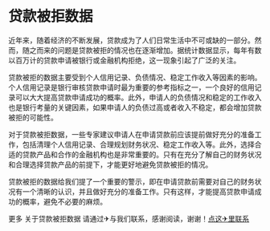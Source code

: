 # 贷款被拒数据

近年来，随着经济的不断发展，贷款成为了人们日常生活中不可或缺的一部分。然而，随之而来的问题是贷款被拒的情况也在逐渐增加。据统计数据显示，每年有数以百万计的贷款申请被银行或金融机构拒绝，这一现象引起了广泛的关注。

贷款被拒的数据主要受到个人信用记录、负债情况、稳定工作收入等因素的影响。个人信用记录是银行审核贷款申请时最为重要的参考指标之一，一个良好的信用记录可以大大提高贷款申请成功的概率。此外，申请人的负债情况和稳定的工作收入也是银行考量的关键因素，如果申请人的负债过高或者收入不稳定，都会增加贷款被拒的可能性。

对于贷款被拒数据，一些专家建议申请人在申请贷款前应该提前做好充分的准备工作，包括清理个人信用记录、合理规划财务状况、稳定工作收入等。此外，选择合适的贷款产品和合作的金融机构也是非常重要的。只有在充分了解自己的财务状况和合理选择贷款产品的前提下，才能更好地避免贷款被拒的情况。

贷款被拒的数据给我们提了一个重要的警示，即在申请贷款前需要对自己的财务状况有一个清晰的认识，并且做好充分的准备工作。只有这样，才能提高贷款申请成功的概率，避免不必要的麻烦。

更多 关于贷款被拒数据 请通过✈与我们联系，感谢阅读，谢谢！[点这✈里联系](https://add.k02.cc)